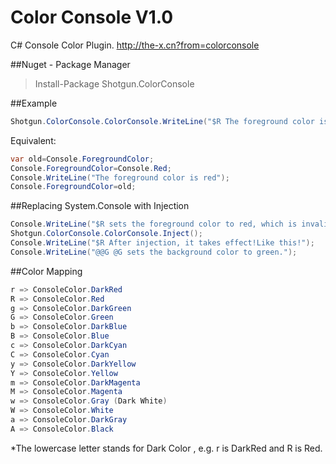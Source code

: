 # Color Console V1.0
C# Console Color Plugin.
http://the-x.cn?from=colorconsole

##Nuget - Package Manager 
>Install-Package Shotgun.ColorConsole

##Example
```csharp
Shotgun.ColorConsole.ColorConsole.WriteLine("$R The foreground color is red");
```
Equivalent:
```csharp
var old=Console.ForegroundColor;
Console.ForegroundColor=Console.Red;
Console.WriteLine("The foreground color is red");
Console.ForegroundColor=old;
```

##Replacing System.Console with Injection
```csharp
Console.WriteLine("$R sets the foreground color to red, which is invalid before injection!");
Shotgun.ColorConsole.ColorConsole.Inject();
Console.WriteLine("$R After injection, it takes effect!Like this!");
Console.WriteLine("@@G @G sets the background color to green.");
```

##Color Mapping
```csharp
r => ConsoleColor.DarkRed
R => ConsoleColor.Red
g => ConsoleColor.DarkGreen
G => ConsoleColor.Green
b => ConsoleColor.DarkBlue
B => ConsoleColor.Blue
c => ConsoleColor.DarkCyan
C => ConsoleColor.Cyan
y => ConsoleColor.DarkYellow
Y => ConsoleColor.Yellow
m => ConsoleColor.DarkMagenta
M => ConsoleColor.Magenta
w => ConsoleColor.Gray (Dark White)
W => ConsoleColor.White
a => ConsoleColor.DarkGray
A => ConsoleColor.Black
```
*The lowercase letter stands for Dark Color , e.g. r is DarkRed and R is Red.
